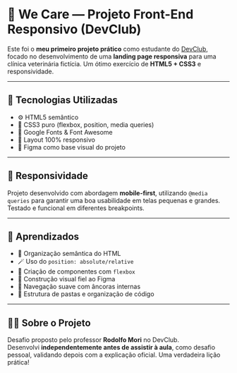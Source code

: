 # 💙 We Care — Projeto Front-End Responsivo (DevClub)

Este foi o **meu primeiro projeto prático** como estudante do [DevClub](https://devclub.com.br/), focado no desenvolvimento de uma **landing page responsiva** para uma clínica veterinária fictícia. Um ótimo exercício de **HTML5 + CSS3** e responsividade.

---

## 🚀 Tecnologias Utilizadas

- ⚙️ HTML5 semântico
- 🎨 CSS3 puro (flexbox, position, media queries)
- 🧱 Google Fonts & Font Awesome
- 📱 Layout 100% responsivo
- 🎯 Figma como base visual do projeto

---

## 📐 Responsividade

Projeto desenvolvido com abordagem **mobile-first**, utilizando `@media queries` para garantir uma boa usabilidade em telas pequenas e grandes.  
Testado e funcional em diferentes breakpoints.

---

## 📘 Aprendizados

- 🧠 Organização semântica do HTML
- 🪄 Uso do `position: absolute/relative`
- 🔧 Criação de componentes com `flexbox`
- 🎨 Construção visual fiel ao Figma
- 🔄 Navegação suave com âncoras internas
- 💼 Estrutura de pastas e organização de código

---

## 👨‍🏫 Sobre o Projeto

Desafio proposto pelo professor **Rodolfo Mori** no DevClub.  
Desenvolvi **independentemente antes de assistir à aula**, como desafio pessoal, validando depois com a explicação oficial. Uma verdadeira lição prática!
